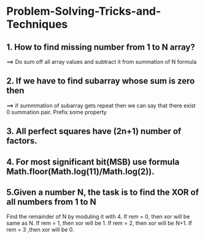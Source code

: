 # Problem-Solving-Tricks-and-Techniques
## 1. How to find missing number from 1 to N array?
==> Do sum off all array values and subtract it from summation of N formula
## 2. If we have to find subarray whose sum is zero then 
==> if summmation of subarray gets repeat then we can say that there exist 0 summation pair. Prefix some property
## 3. All perfect squares have (2n+1) number of factors.
## 4. For most significant bit(MSB) use formula Math.floor(Math.log(11)/Math.log(2)).
## 5.Given a number N, the task is to find the XOR of all numbers from 1 to N
Find the remainder of N by moduling it with 4.
If rem = 0, then xor will be same as N.
If rem = 1, then xor will be 1.
If rem = 2, then xor will be N+1.
If rem = 3 ,then xor will be 0.


